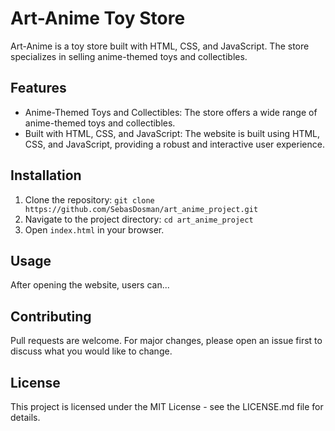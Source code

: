 # Art-Anime Toy Store
Art-Anime is a toy store built with HTML, CSS, and JavaScript. The store specializes in selling anime-themed toys and collectibles.

## Features
- Anime-Themed Toys and Collectibles: The store offers a wide range of anime-themed toys and collectibles.
- Built with HTML, CSS, and JavaScript: The website is built using HTML, CSS, and JavaScript, providing a robust and interactive user experience.

## Installation
1. Clone the repository: `git clone https://github.com/SebasDosman/art_anime_project.git`
2. Navigate to the project directory: `cd art_anime_project`
3. Open `index.html` in your browser.

## Usage
After opening the website, users can...

## Contributing
Pull requests are welcome. For major changes, please open an issue first to discuss what you would like to change.

## License
This project is licensed under the MIT License - see the LICENSE.md file for details.
